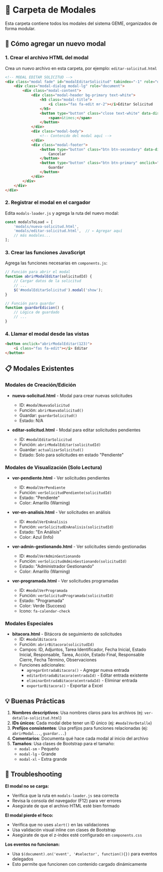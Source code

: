 # 📁 Carpeta de Modales

Esta carpeta contiene todos los modales del sistema GEME, organizados de forma modular.

## 🚀 Cómo agregar un nuevo modal

### 1. Crear el archivo HTML del modal

Crea un nuevo archivo en esta carpeta, por ejemplo: `editar-solicitud.html`

```html
<!-- MODAL EDITAR SOLICITUD -->
<div class="modal fade" id="modalEditarSolicitud" tabindex="-1" role="dialog">
    <div class="modal-dialog modal-lg" role="document">
        <div class="modal-content">
            <div class="modal-header bg-primary text-white">
                <h5 class="modal-title">
                    <i class="fas fa-edit mr-2"></i>Editar Solicitud
                </h5>
                <button type="button" class="close text-white" data-dismiss="modal">
                    <span>&times;</span>
                </button>
            </div>
            <div class="modal-body">
                <!-- Contenido del modal aquí -->
            </div>
            <div class="modal-footer">
                <button type="button" class="btn btn-secondary" data-dismiss="modal">
                    Cancelar
                </button>
                <button type="button" class="btn btn-primary" onclick="guardarEdicion()">
                    Guardar
                </button>
            </div>
        </div>
    </div>
</div>
```

### 2. Registrar el modal en el cargador

Edita `modals-loader.js` y agrega la ruta del nuevo modal:

```javascript
const modalsToLoad = [
    'modals/nueva-solicitud.html',
    'modals/editar-solicitud.html',  // ← Agregar aquí
    // más modales...
];
```

### 3. Crear las funciones JavaScript

Agrega las funciones necesarias en `components.js`:

```javascript
// Función para abrir el modal
function abrirModalEditar(solicitudId) {
    // Cargar datos de la solicitud
    // ...
    $('#modalEditarSolicitud').modal('show');
}

// Función para guardar
function guardarEdicion() {
    // Lógica de guardado
    // ...
}
```

### 4. Llamar el modal desde las vistas

```html
<button onclick="abrirModalEditar(123)">
    <i class="fas fa-edit"></i> Editar
</button>
```

## 📋 Modales Existentes

### Modales de Creación/Edición

- **nueva-solicitud.html** - Modal para crear nuevas solicitudes
  - ID: `#modalNuevaSolicitud`
  - Función: `abrirNuevaSolicitud()`
  - Guardar: `guardarSolicitud()`
  - Estado: N/A

- **editar-solicitud.html** - Modal para editar solicitudes pendientes
  - ID: `#modalEditarSolicitud`
  - Función: `abrirModalEditar(solicitudId)`
  - Guardar: `actualizarSolicitud()`
  - Estado: Solo para solicitudes en estado "Pendiente"

### Modales de Visualización (Solo Lectura)

- **ver-pendiente.html** - Ver solicitudes pendientes
  - ID: `#modalVerPendiente`
  - Función: `verSolicitudPendiente(solicitudId)`
  - Estado: "Pendiente"
  - Color: Amarillo (Warning)

- **ver-en-analisis.html** - Ver solicitudes en análisis
  - ID: `#modalVerEnAnalisis`
  - Función: `verSolicitudEnAnalisis(solicitudId)`
  - Estado: "En Análisis"
  - Color: Azul (Info)

- **ver-admin-gestionando.html** - Ver solicitudes siendo gestionadas
  - ID: `#modalVerAdminGestionando`
  - Función: `verSolicitudAdminGestionando(solicitudId)`
  - Estado: "Administrador Gestionando"
  - Color: Amarillo (Warning)

- **ver-programada.html** - Ver solicitudes programadas
  - ID: `#modalVerProgramada`
  - Función: `verSolicitudProgramada(solicitudId)`
  - Estado: "Programada"
  - Color: Verde (Success)
  - Icono: `fa-calendar-check`

### Modales Especiales

- **bitacora.html** - Bitácora de seguimiento de solicitudes
  - ID: `#modalBitacora`
  - Función: `abrirBitacora(solicitudId)`
  - Campos: ID, Adjuntos, Tarea Identificador, Fecha Inicial, Estado Inicial, Responsable, Tarea, Acción, Estado Final, Responsable Cierre, Fecha Término, Observaciones
  - Funciones adicionales:
    - `agregarEntradaBitacora()` - Agregar nueva entrada
    - `editarEntradaBitacora(entradaId)` - Editar entrada existente
    - `eliminarEntradaBitacora(entradaId)` - Eliminar entrada
    - `exportarBitacora()` - Exportar a Excel

## 💡 Buenas Prácticas

1. **Nombres descriptivos**: Usa nombres claros para los archivos (ej: `ver-detalle-solicitud.html`)
2. **IDs únicos**: Cada modal debe tener un ID único (ej: `#modalVerDetalle`)
3. **Prefijos consistentes**: Usa prefijos para funciones relacionadas (ej: `abrirModal...`, `guardar...`)
4. **Comentarios**: Documenta qué hace cada modal al inicio del archivo
5. **Tamaños**: Usa clases de Bootstrap para el tamaño:
   - `modal-sm` - Pequeño
   - `modal-lg` - Grande
   - `modal-xl` - Extra grande

## 🔧 Troubleshooting

**El modal no se carga:**
- Verifica que la ruta en `modals-loader.js` sea correcta
- Revisa la consola del navegador (F12) para ver errores
- Asegúrate de que el archivo HTML esté bien formado

**El modal pierde el foco:**
- Verifica que no uses `alert()` en las validaciones
- Usa validación visual inline con clases de Bootstrap
- Asegúrate de que el z-index esté configurado en `components.css`

**Los eventos no funcionan:**
- Usa `$(document).on('event', '#selector', function(){})` para eventos delegados
- Esto permite que funcionen con contenido cargado dinámicamente

